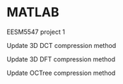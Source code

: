 # MATLAB

EESM5547 project 1

Update 3D DCT compression method

Update 3D DFT compression method

Update OCTree compression method